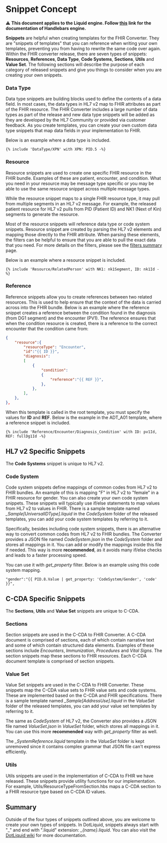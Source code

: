 # Snippet Concept

⚠ **This document applies to the Liquid engine. Follow [this](https://github.com/microsoft/FHIR-Converter/tree/handlebars) link for the documentation of Handlebars engine.**

**Snippets** are helpful when creating templates for the FHIR Converter. They are "snippets of templates" that you can reference when writing your own templates, preventing you from having to rewrite the same code over again.
Within the FHIR converter release, there are seven types of snippets: **Resources**, **References**, **Data Type**, **Code Systems**, **Sections**, **Utils** and **Value Set**. 
The following sections will describe the purpose of each category of released snippets and give you things to consider when you are creating your own snippets.

### Data Type

Data type snippets are building blocks used to define the contents of a data field.
In most cases, the data types in HL7 v2 map to FHIR attributes as part of the FHIR resource.
The FHIR Converter includes a large number of data types as part of the release and new data type snippets will be added as they are developed by the HL7 Community or provided via customer feedback.
As you create templates, you can create your own custom data type snippets that map data fields in your implementation to FHIR.

Below is an example where a data type is included.

```
{% include 'DataType/XPN' with XPN: PID.5 -%}
```

### Resource

Resource snippets are used to create one specific FHIR resource in the FHIR bundle.
Examples of these are patient, encounter, and condition.
What you need in your resource may be message type specific or you may be able to use the same resource snippet across multiple message types.

While the resource snippet maps to a single FHIR resource type, it may pull from multiple segments in an HL7 v2 message.
For example, the released patient resource for HL7 v2 pulls from PID (Patient ID) and NK1 (Next of Kin) segments to generate the resource.

Most of the resource snippets will reference data type or code system snippets.
Resource snippet are created by parsing the HL7 v2 elements and mapping those directly to the FHIR attribute.
When parsing these elements, the filters can be helpful to ensure that you are able to pull the exact data that you need.
For more details on the filters, please see the [filters summary](#TBD) page.

Below is an example where a resource snippet is included.

```
{% include 'Resource/RelatedPerson' with NK1: nk1Segment, ID: nk1Id -%}
```

### Reference

Reference snippets allow you to create references between two related resources.
This is used to help ensure that the context of the data is carried across into the FHIR bundle.
Below is an example where the reference snippet creates a reference between the condition found in the diagnosis (from DG1 segment) and the encounter (PV1).
The reference ensures that when the condition resource is created, there is a reference to the correct encounter that the condition came from:

```json
{
    "resource":{
        "resourceType": "Encounter",
        "id":"{{ ID }}",
        "diagnosis":
        [
            {
                "condition":
                {
                    "reference":"{{ REF }}",
                },
            },
        ],
    },
},
```

When this template is called in the root template, you must specify the values for **ID** and **REF**.
Below is the example in the ADT_A01 template, where a reference snippet is included.

```
{% include 'Reference/Encounter/Diagnosis_Condition' with ID: pv1Id, REF: fullDg1Id -%}
```
## HL7 v2 Specific Snippets

The **Code Systems** snippet is unique to HL7 v2.

### Code System

Code system snippets define mappings of common codes from HL7 v2 to FHIR bundles.
An example of this is mapping "F" in HL7 v2 to "female" in a FHIR resource for gender. You can also create your own code system snippets.
These snippets will typically use if/else statements to map values from HL7 v2 to values in FHIR.
There is a sample template named *_Sample[UniversalIDType].liquid* in the *CodeSystem* folder of the released templates, you can add your code system templates by referring to it.

Specifically, besides including code system snippets, there is an alternative way to convert common codes from HL7 v2 to FHIR bundles.
The Converter provides a JSON file named *CodeSystem.json* in the *CodeSystem* folder and stores all mappings in it.
You can add or modify the mappings inside this file if needed.
This way is more **recommended**, as it avoids many if/else checks and leads to a faster processing speed.

You can use it with *get_property* filter.
Below is an example using this code system mapping.

```
"gender":"{{ PID.8.Value | get_property: 'CodeSystem/Gender', 'code' }}",
```

## C-CDA Specific Snippets

The **Sections**, **Utils** and **Value Set** snippets are unique to C-CDA.

### Sections

Section snippets are used in the C-CDA to FHIR Converter. A C-CDA document is comprised of sections, each of which contain narrative text and some of which contain structured data elements. Examples of these sections include *Encounters*, *Immunization*, *Procedures* and *Vital Signs*. The section snippets map these sections to FHIR resources. Each C-CDA document template is comprised of section snippets.

### Value Set

Value Set snippets are used in the C-CDA to FHIR Converter. These snippets map the C-CDA value sets to FHIR value sets and code systems. These are implemented based on the C-CDA and FHIR specifications.
There is a sample template named *_Sample[AddressUse].liquid* in the *ValueSet* folder of the released templates, you can add your value set templates by referring to it.

The same as *CodeSystem* of HL7 v2, the Converter also provides a JSON file named *ValueSet.json* in *ValueSet* folder, which stores all mappings in it. You can use this more **recommended** way with *get_property* filter as well.

The *_SystemReference.liquid* template in the *ValueSet* folder is kept unremoved since it contains complex grammar that JSON file can't express efficiently.

### Utils

Utils snippets are used in the implementation of C-CDA to FHIR we have released. These snippets provide utility functions for our implementation. For example, Utils/ResourceTypeFromSection.hbs maps a C-CDA section to a FHIR resource type based on C-CDA ID values.

## Summary

Outside of the four types of snippets outlined above, you are welcome to create your own types of snippets.
In DotLiquid, snippets always start with "\_" and end with ".liquid" extension: *_\{name\}.liquid*.
You can also visit the [DotLiquid wiki](https://github.com/dotliquid/dotliquid/wiki) for more documentation.
